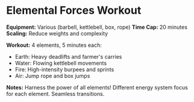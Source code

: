 # Elemental Forces Workout

**Equipment:** Various (barbell, kettlebell, box, rope)
**Time Cap:** 20 minutes
**Scaling:** Reduce weights and complexity

**Workout:**
4 elements, 5 minutes each:
- Earth: Heavy deadlifts and farmer's carries
- Water: Flowing kettlebell movements
- Fire: High-intensity burpees and sprints
- Air: Jump rope and box jumps

**Notes:** Harness the power of all elements! Different energy system focus for each element. Seamless transitions.
